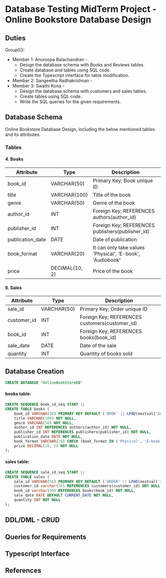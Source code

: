 # Database Testing MidTerm Project - Online Bookstore Database Design
## Duties
Group03:
* Member 1: Anuroopa Balachandran - 
    * Design the database schema with Books and Reviews tables.
    * Create database and tables using SQL code.
    * Create the Typescript interface for table modification.
* Member 2: Sangeetha Radhakrishnan - 
* Member 3: Swathi Kona - 
    * Design the database schema with customers and sales tables.
    * Create tables using SQL code.
    * Write the SQL queries for the given requirements.

## Database Schema
Online Bookstore Database Design, including the below mentioned tables and its attributes.

### Tables
#### 4. Books
| Attribute        | Type          | Description                                               |
|------------------|---------------|-----------------------------------------------------------|
| book_id          | VARCHAR(50)   | Primary Key; Book unique ID                               |
| title            | VARCHAR(100)  | Title of the book                                         |
| genre            | VARCHAR(50)   | Genre of the book                                         |
| author_id        | INT           | Foreign Key; REFERENCES authors(author_id)                |
| publisher_id     | INT           | Foreign Key; REFERENCES publishers(publisher_id)          |
| publication_date | DATE          | Date of publication                                       |
| book_format      | VARCHAR(20)   | It can only take values 'Physical', 'E-book', 'Audiobook' |
| price            | DECIMAL(10, 2)| Price of the book                                         |


#### 6. Sales
| Attribute        | Type          | Description                                    |
|------------------|---------------|------------------------------------------------|
| sale_id          | VARCHAR(50)   | Primary Key; Order unique ID                   |
| customer_id      | INT           | Foreign Key; REFERENCES customers(customer_id) |
| book_id          | INT           | Foreign Key; REFERENCES books(book_id)         |
| sale_date        | DATE          | Date of the sale                               |
| quantity         | INT           | Quantity of books sold                         |


## Database Creation
```sql
CREATE DATABASE "OnlineBookStoreDB"
```

#### books table:
```sql
CREATE SEQUENCE book_id_seq START 1;
CREATE TABLE books (
    book_id VARCHAR(50) PRIMARY KEY DEFAULT ('BOOK' || LPAD(nextval('book_id_seq')::TEXT,1,'')) NOT NULL,
    title VARCHAR(100) NOT NULL,
    genre VARCHAR(50) NOT NULL,
    author_id INT REFERENCES authors(author_id) NOT NULL,
    publisher_id INT REFERENCES publishers(publisher_id) NOT NULL,
    publication_date DATE NOT NULL,
    book_format VARCHAR(20) CHECK (book_format IN ('Physical', 'E-book', 'Audiobook')) NOT NULL,
    price DECIMAL(10, 2) NOT NULL
);
```

#### sales table:
```sql
CREATE SEQUENCE sale_id_seq START 1;
CREATE TABLE sales (
    sale_id VARCHAR(50) PRIMARY KEY DEFAULT ('ORDER' || LPAD(nextval('sale_id_seq')::TEXT,1,'')) NOT NULL,
    customer_id varchar(50) REFERENCES customers(customer_id) NOT NULL,
    book_id varchar(50) REFERENCES books(book_id) NOT NULL,
    sale_date DATE DEFAULT CURRENT_DATE NOT NULL,
    quantity INT NOT NULL
);
```

## DDL/DML - CRUD

## Queries for Requirements

## Typescript Interface

## References

